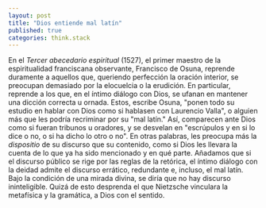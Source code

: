 ```yaml
---
layout: post
title: "Dios entiende mal latín"
published: true
categories: think.stack
---
```


En el *Tercer abecedario espiritual* (1527), el primer maestro de la espiritualidad franciscana  observante, Francisco de Osuna, reprende duramente a aquellos que, queriendo perfección la oración interior, se preocupan demasiado por la elocuelcia o la erudición. En particular, reprende a los que, en el íntimo diálogo con Dios, se ufanan en mantener una dicción correcta u ornada. Estos, escribe Osuna, "ponen todo su estudio en hablar con Dios como si hablasen con Laurencio Valla", o alguien más que les podría recriminar por su "mal latín." Así, comparecen ante Dios como si fueran tribunos u oradores, y se desvelan en "escrúpulos y en si lo dice o no, o si ha dicho lo otro o no". En otras palabras, les preocupa más la *dispositio* de su discurso que su contenido, como si Dios les llevara la cuenta de lo que ya ha sido mencionado y en qué parte. Añadamos que si el discurso público se rige por las reglas de la retórica, el íntimo diálogo con la deidad admite el discurso errático, redundante e, incluso, el mal latín. Bajo la condición de una mirada divina, se diría que no hay discurso ininteligible. Quizá de esto desprenda el que Nietzsche vinculara la metafísica y la gramática, a Dios con el sentido. 








